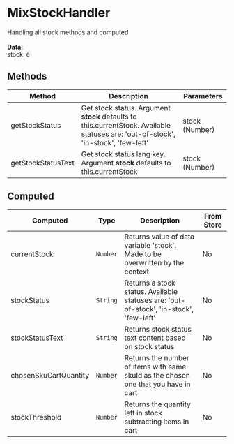 # MixStockHandler

Handling all stock methods and computed<br><br> **Data:**<br> stock: `0`<br>

## Methods

<!-- @vuese:MixStockHandler:methods:start -->
|Method|Description|Parameters|
|---|---|---|
|getStockStatus|Get stock status. Argument **stock** defaults to this.currentStock. Available statuses are: 'out-of-stock', 'in-stock', 'few-left'|stock (Number)|
|getStockStatusText|Get stock status lang key. Argument **stock** defaults to this.currentStock|stock (Number)|

<!-- @vuese:MixStockHandler:methods:end -->


## Computed

<!-- @vuese:MixStockHandler:computed:start -->
|Computed|Type|Description|From Store|
|---|---|---|---|
|currentStock|`Number`|Returns value of data variable 'stock'. Made to be overwritten by the context|No|
|stockStatus|`String`|Returns a stock status. Available statuses are: 'out-of-stock', 'in-stock', 'few-left'|No|
|stockStatusText|`String`|Returns stock status text content based on stock status|No|
|chosenSkuCartQuantity|`Number`|Returns the number of items with same skuId as the chosen one that you have in cart|No|
|stockThreshold|`Number`|Returns the quantity left in stock subtracting items in cart|No|

<!-- @vuese:MixStockHandler:computed:end -->


